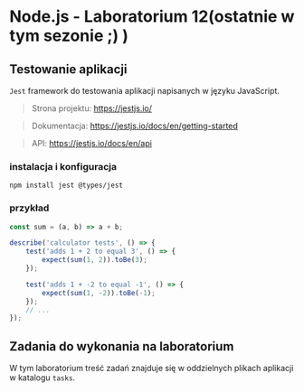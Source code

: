 # Node.js - Laboratorium 12(ostatnie w tym sezonie ;) )

## Testowanie aplikacji

`Jest` framework do testowania aplikacji napisanych w języku JavaScript.

> Strona projektu: https://jestjs.io/

> Dokumentacja: https://jestjs.io/docs/en/getting-started

> API: https://jestjs.io/docs/en/api

### instalacja i konfiguracja

```
npm install jest @types/jest
```

### przykład 
```javascript
const sum = (a, b) => a + b;

describe('calculator tests', () => {
    test('adds 1 + 2 to equal 3', () => {
        expect(sum(1, 2)).toBe(3);
    });

    test('adds 1 + -2 to equal -1', () => {
        expect(sum(1, -2)).toBe(-1);
    });
    // ...
});
```

## Zadania do wykonania na laboratorium

W tym laboratorium treść zadań znajduje się w oddzielnych plikach aplikacji w katalogu `tasks`.
